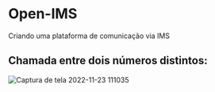 # Open-IMS
Criando uma plataforma de comunicação via IMS

## Chamada entre dois números distintos:

![Captura de tela 2022-11-23 111035](https://user-images.githubusercontent.com/57708477/205470629-f6090980-85eb-427a-a7aa-bd376c206a4f.png)
